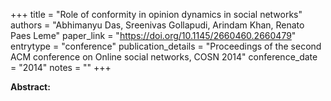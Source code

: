 +++
title = "Role of conformity in opinion dynamics in social networks"
authors = "Abhimanyu Das, Sreenivas Gollapudi, Arindam Khan, Renato Paes Leme"
paper_link = "https://doi.org/10.1145/2660460.2660479"
entrytype = "conference"
publication_details = "Proceedings of the second ACM conference on Online social networks,  COSN 2014"
conference_date = "2014"
notes = ""
+++

<b>Abstract:</b>
